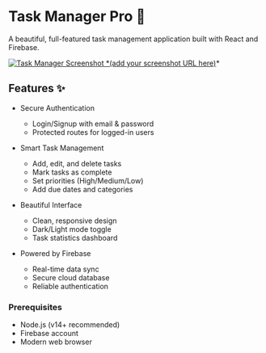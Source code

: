 # Task Manager Pro 🚀

A beautiful, full-featured task management application built with React and Firebase.

[![Task Manager Screenshot](https://example.com/screenshot.png) *(add your screenshot URL here)](https://drive.google.com/drive/folders/1tI6_MBiPN43QeTEDJmEODn4isDCfYFDF?usp=sharing)*

## Features ✨

- Secure Authentication
  - Login/Signup with email & password
  - Protected routes for logged-in users

- Smart Task Management
  - Add, edit, and delete tasks
  - Mark tasks as complete
  - Set priorities (High/Medium/Low)
  - Add due dates and categories

- Beautiful Interface
  - Clean, responsive design
  - Dark/Light mode toggle
  - Task statistics dashboard

- Powered by Firebase
  - Real-time data sync
  - Secure cloud database
  - Reliable authentication



### Prerequisites
- Node.js (v14+ recommended)
- Firebase account
- Modern web browser


